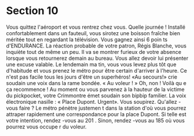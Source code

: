 # Section 10

Vous quittez l'aéroport et vous rentrez chez vous. Quelle journée ! Installé
confortablement dans un fauteuil, vous sirotez une boisson fraîche bien méritée tout en
regardant la télévision. Vous gagnez ainsi 6 poin ts d'ENDURANCE. La réaction
probable de votre patron, Régis Blanche, vous inquiète tout de même un peu. Il va se
montrer furieux de votre absence lorsque vous retournerez demain au bureau. Vous allez
devoir lui présenter une excuse valable. Le lendemain ma tin, vous vous levez plus tôt que
d'habitude et vous prenez le métro pour être certain d'arriver à l'heure. Ce n'est pas facile
tous les jours d'être un superhéros! «Au secours!» crie soudain une voix dans la rame
bondée. « Au voleur ! » Oh, non ! Voilà qu e ça recommence ! Au moment ou vous
parvenez à la hauteur de la victime du pickpocket, votre Crimmontre émet soudain son
bipbip  familier. La voix électronique nasille : « Place Dupont. Urgent». Vous soupirez.
Qu'allez -vous faire ? Le métro pénètre justemen t dans la station d'où vous pourrez
attraper rapidement une correspondance pour la place Dupont. Si telle est votre intention,
rendez -vous au  201 . Sinon, rendez -vous au  185  où vous pourrez vous occupe r du
voleur.